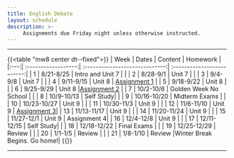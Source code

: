 ```yaml
---
title: English Debate
layout: schedule
description: >-
     Assignments due Friday night unless otherwise instructed.
---
```


---
{{<table "mw8 center dt--fixed">}}
| Week  |          Dates          |                 Content                  |             Homework      |             
|:---:|    :------------------:|             :-----------------------------:| :-------------------------:|
|  1 |  8/21-8/25           | Intro and Unit 7 |          |
|  2 |  8/28-9/1            | Unit 7  |          |
|  3 |  9/4-9/8             | Unit 7  |          |
|  4 |  9/11-9/15           | Unit 8  | [Assignment 1](sks/fall2023/english-debate/assignment1/)         |
|  5 |  9/18-9/22           | Unit 8  |          |
|  6 |  9/25-9/29           | Unit 8  |[Assignment 2](sks/fall2023/english-debate/assignment2/)              |
|  7 |  10/2-10/6           | Golden Week No School |       |
|  8 |  10/9-10/13          | Self Study|          |
|  9 |  10/16-10/20         | Midterm Exams  |       |
| 10 |  10/23-10/27         | Unit 9  | |
| 11 |  10/30-11/3          | Unit 9  |       |
| 12 |  11/6-11/10          | Unit 9  | [Assignment 3](sks/fall2023/english-debate/assignment3)|
| 13 |  11/13-11/17         | Unit 9  | |
| 14 |  11/20-11/24         | Unit 9 |             |
| 15 |  11/27-12/1          | Unit 9 |  Assignment 4|
| 16 |  12/4-12/8           | Unit 9 |             |
| 17 |  12/11-12/15         | Self Study|            |
| 18 |  12/18-12/22         | Final Exams |              |
| 19 |  12/25-12/29         | Review |              |
| 20 |  1/1-1/5             | Review |      |
| 21 |  1/8-1/10            | Review |Winter Break Begins. Go home!|
{{</table>}}

---